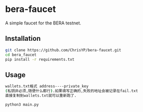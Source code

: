 # bera-faucet

A simple faucet for the BERA testnet.

## Installation

```bash
git clone https://github.com/ChrisYP/bera-faucet.git
cd bera_faucet
pip install -r requirements.txt
```

## Usage

```bash
wallets.txt格式 address----private_key
(私钥非必须,随便什么都行).如果填写正确的,失败的地址会被记录在fail.txt
直接复制到wallets.txt就可以重新跑了.
```

```bash
python3 main.py
```